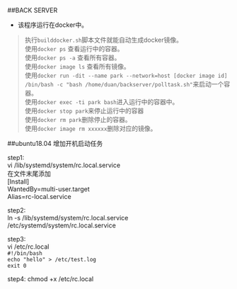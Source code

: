 ##BACK SERVER

* 该程序运行在docker中。  

> 执行`builddocker.sh`脚本文件就能自动生成docker镜像。  
> 使用`docker ps` 查看运行中的容器。  
> 使用`docker ps -a` 查看所有容器。  
> 使用`docker image ls` 查看所有镜像。  
> 使用`docker run -dit --name park --network=host [docker image id] /bin/bash -c "bash /home/duan/backserver/polltask.sh"`来启动一个容器。  
> 使用`docker exec -ti park bash`进入运行中的容器中。  
> 使用`docker stop park`来停止运行中的容器  
> 使用`docker rm park`删除停止的容器。  
> 使用`docker image rm xxxxxx`删除对应的镜像。

##ubuntu18.04 增加开机启动任务

> 
step1:  
vi /lib/systemd/system/rc.local.service  
在文件末尾添加    
[Install]  
WantedBy=multi-user.target  
Alias=rc-local.service

>
step2:  
ln -s /lib/systemd/system/rc.local.service /etc/systemd/system/rc.local.service

>
step3:  
vi /etc/rc.local  
`#!/bin/bash`     
`echo "hello" > /etc/test.log`  
`exit 0`

>
step4:
chmod +x /etc/rc.local
